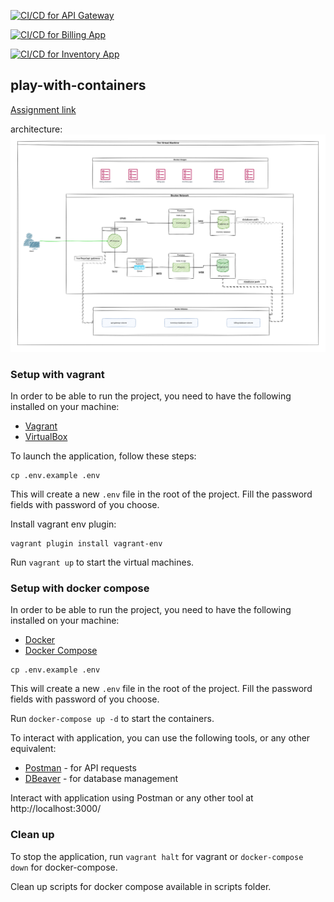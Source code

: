 [![CI/CD for API Gateway](https://github.com/Zindiks/crud-microservice-app/actions/workflows/api-gateway.yml/badge.svg?branch=main)](https://github.com/Zindiks/crud-microservice-app/actions/workflows/api-gateway.yml)

[![CI/CD for Billing App](https://github.com/Zindiks/crud-microservice-app/actions/workflows/billing-app.yml/badge.svg?branch=main)](https://github.com/Zindiks/crud-microservice-app/actions/workflows/billing-app.yml)

[![CI/CD for Inventory App](https://github.com/Zindiks/crud-microservice-app/actions/workflows/inventory-app.yml/badge.svg?branch=main)](https://github.com/Zindiks/crud-microservice-app/actions/workflows/inventory-app.yml)



## play-with-containers

[Assignment link](TASK.md)




architecture:
![architecture](https://github.com/01-edu/public/raw/master/subjects/devops/play-with-containers/resources/play-with-containers-py.png)



### Setup with vagrant

In order to be able to run the project, you need to have the following installed on your machine:

- [Vagrant](https://www.vagrantup.com/)
- [VirtualBox](https://www.virtualbox.org/)

To launch the application, follow these steps:

```
cp .env.example .env
```

This will create a new `.env` file in the root of the project. Fill the password fields with password of you choose.

Install vagrant env plugin:

```
vagrant plugin install vagrant-env
```

Run `vagrant up` to start the virtual machines.


### Setup with docker compose

In order to be able to run the project, you need to have the following installed on your machine:

- [Docker](https://www.docker.com/)
- [Docker Compose](https://docs.docker.com/compose/)

```
cp .env.example .env
```

This will create a new `.env` file in the root of the project. Fill the password fields with password of you choose.

Run `docker-compose up -d` to start the containers.

To interact with application, you can use the following tools, or any other equivalent:

- [Postman](https://www.getpostman.com/) - for API requests
- [DBeaver](https://dbeaver.io/) - for database management

Interact with application using Postman or any other tool at http://localhost:3000/

### Clean up

To stop the application, run `vagrant halt` for vagrant or `docker-compose down` for docker-compose.

Clean up scripts for docker compose available in scripts folder.
